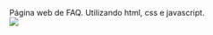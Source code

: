 Página web de FAQ. Utilizando html, css e javascript.
<br>
<img src="blob:https://imgur.com/0d7198a7-9715-4e87-9995-20d712e3df2e">
